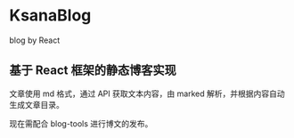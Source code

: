 # KsanaBlog

blog by React

## 基于 React 框架的静态博客实现

文章使用 md 格式，通过 API 获取文本内容，由 marked 解析，并根据内容自动生成文章目录。

现在需配合 blog-tools 进行博文的发布。
